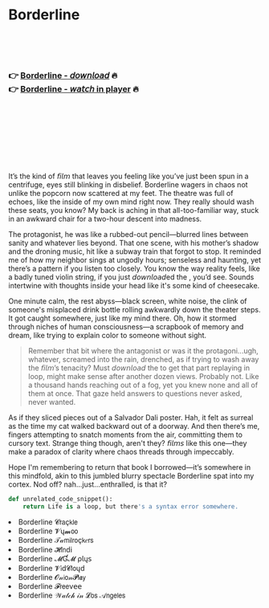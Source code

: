 <h1>Borderline</h1>

<br><br><br>

<h3>👉 <a href="https://Jasons-fogvimixkey1979.github.io/qarhcqkvup/">Borderline - 𝘥𝘰𝘸𝘯𝘭𝘰𝘢𝘥</a> 🔥<br>
👉 <a href="https://Jasons-fogvimixkey1979.github.io/qarhcqkvup/">Borderline - 𝘸𝘢𝘵𝘤𝘩 in player</a> 🔥
</h3>



<br><br><br><br><br><br><br>


It’s the kind of 𝘧𝘪𝘭𝘮 that leaves you feeling like you’ve just been spun in a centrifuge, eyes still blinking in disbelief. Borderline wagers in chaos not unlike the popcorn now scattered at my feet. The theatre was full of echoes, like the inside of my own mind right now. They really should wash these seats, you know? My back is aching in that all-too-familiar way, stuck in an awkward chair for a two-hour descent into madness.

The protagonist, he was like a rubbed-out pencil—blurred lines between sanity and whatever lies beyond. That one scene, with his mother’s shadow and the droning music, hit like a subway train that forgot to stop. It reminded me of how my neighbor sings at ungodly hours; senseless and haunting, yet there’s a pattern if you listen too closely. You know the way reality feels, like a badly tuned violin string, if you just 𝘥𝘰𝘸𝘯𝘭𝘰𝘢𝘥ed the  , you’d see. Sounds intertwine with thoughts inside your head like it's some kind of cheesecake.

One minute calm, the rest abyss—black screen, white noise, the clink of someone's misplaced drink bottle rolling awkwardly down the theater steps. It got caught somewhere, just like my mind there. Oh, how it stormed through niches of human consciousness—a scrapbook of memory and dream, like trying to explain color to someone without sight.

> Remember that bit where the antagonist or was it the protagoni...ugh, whatever, screamed into the rain, drenched, as if trying to wash away the 𝘧𝘪𝘭𝘮’s tenacity? Must 𝘥𝘰𝘸𝘯𝘭𝘰𝘢𝘥 the   to get that part replaying in loop, might make sense after another dozen views. Probably not. Like a thousand hands reaching out of a fog, yet you knew none and all of them at once. That gaze held answers to questions never asked, never wanted.

As if they sliced pieces out of a Salvador Dali poster. Hah, it felt as surreal as the time my cat walked backward out of a doorway. And then there’s me, fingers attempting to snatch moments from the air, committing them to cursory text. Strange thing though, aren't they? 𝘧𝘪𝘭𝘮𝘴 like this one—they make a paradox of clarity where chaos threads through impeccably.

Hope I'm remembering to return that book I borrowed—it’s somewhere in this mindfold, akin to this jumbled blurry spectacle Borderline spat into my cortex. Nod off? nah...just...enthralled, is that it?

```python
def unrelated_code_snippet():
    return Life is a loop, but there's a syntax error somewhere.
```

<li>Borderline 𝓒𝗋𝖺ç𝗄𝗅𝖾</li>
<li>Borderline 𝓥ų𝓶𝗈𝗈</li>
<li>Borderline 𝒯𝒶𝗆𝗂𝗅𝗋𝗈ç𝗄𝑒𝗋𝗌</li>
<li>Borderline 𝓗𝗂𝗇ԁ𝗂</li>
<li>Borderline 𝓜Ɠ𝓜 ρ𝗅ų𝗌</li>
<li>Borderline 𝓥𝗂ԁ𝓒𝗅𝗈ųԁ</li>
<li>Borderline 𝓞𝓃𝗂𝗈𝓃𝓟𝗅𝖆𝗒</li>
<li>Borderline 𝓕𝗋𝖾𝖾ν𝖾𝖾</li>
<li>Borderline 𝒲𝒶𝓉𝒸𝒽 𝒾𝓃 𝓛𝗈𝗌 𝒜𝗇𝗀𝖾𝗅𝖾𝗌</li>
